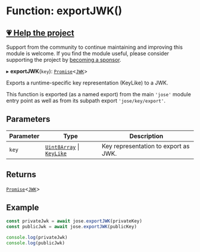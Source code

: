 # Function: exportJWK()

## [💗 Help the project](https://github.com/sponsors/panva)

Support from the community to continue maintaining and improving this module is welcome. If you find the module useful, please consider supporting the project by [becoming a sponsor](https://github.com/sponsors/panva).

▸ **exportJWK**(`key`): [`Promise`](https://developer.mozilla.org/docs/Web/JavaScript/Reference/Global_Objects/Promise)\<[`JWK`](../../../types/interfaces/JWK.md)\>

Exports a runtime-specific key representation (KeyLike) to a JWK.

This function is exported (as a named export) from the main `'jose'` module entry point as well
as from its subpath export `'jose/key/export'`.

## Parameters

| Parameter | Type | Description |
| ------ | ------ | ------ |
| `key` | [`Uint8Array`](https://developer.mozilla.org/docs/Web/JavaScript/Reference/Global_Objects/Uint8Array) \| [`KeyLike`](../../../types/type-aliases/KeyLike.md) | Key representation to export as JWK. |

## Returns

[`Promise`](https://developer.mozilla.org/docs/Web/JavaScript/Reference/Global_Objects/Promise)\<[`JWK`](../../../types/interfaces/JWK.md)\>

## Example

```js
const privateJwk = await jose.exportJWK(privateKey)
const publicJwk = await jose.exportJWK(publicKey)

console.log(privateJwk)
console.log(publicJwk)
```
